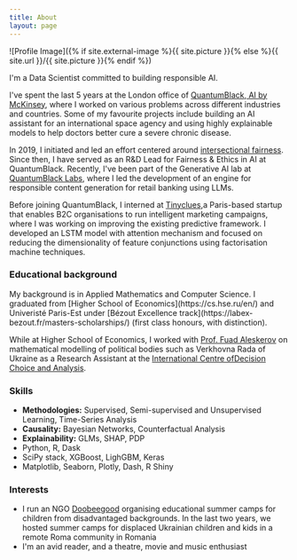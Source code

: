 ```yaml
---
title: About
layout: page
---
```

![Profile Image]({% if site.external-image %}{{ site.picture }}{% else %}{{ site.url }}/{{ site.picture }}{% endif %})

I'm a Data Scientist committed to building responsible AI.

I've spent the last 5 years at the London office of [QuantumBlack, AI by McKinsey](https://www.mckinsey.com/capabilities/quantumblack/how-we-help-clients), where I worked on various problems across different industries and countries. Some of my favourite projects include building an AI assistant for an international space agency and using highly explainable models to help doctors better cure a severe chronic disease. 

In 2019, I initiated and led an effort centered around [intersectional fairness](https://arxiv.org/abs/1911.01468). Since then, I have served as an R&D Lead for Fairness & Ethics in AI at QuantumBlack. Recently, I've been part of the Generative AI lab at [QuantumBlack Labs](https://www.mckinsey.com/capabilities/quantumblack/labs), where I led the development of an engine for responsible content generation for retail banking using LLMs.

Before joining QuantumBlack, I interned at [Tinyclues](https://www.tinyclues.com/),a Paris-based startup that enables B2C organisations to run intelligent marketing campaigns, where I was working on improving the existing predictive framework. I developed an LSTM model with attention mechanism and focused on reducing the dimensionality of feature conjunctions using factorisation machine techniques.

<h3>Educational background</h3>
My background is in Applied Mathematics and Computer Science. I graduated from [Higher School of Economics](https://cs.hse.ru/en/) and Univeristé Paris-Est under [Bézout Excellence track](https://labex-bezout.fr/masters-scholarships/) (first class honours, with distinction).

While at Higher School of Economics, I worked with [Prof. Fuad Aleskerov](https://www.hse.ru/en/staff/faleskerov) on mathematical modelling of political bodies such as Verkhovna Rada of Ukraine as a Research Assistant at the [International Centre ofDecision Choice and Analysis](https://www.hse.ru/en/DeCAn/).

<h3>Skills</h3>

<ul class="skill-list">
	<li><b>Methodologies:</b> Supervised, Semi-supervised and Unsupervised Learning, Time-Series Analysis</li>
	<li><b>Causality:</b> Bayesian Networks, Counterfactual Analysis</li>
	<li><b>Explainability:</b> GLMs, SHAP, PDP</li>
	<li>Python, R, Dask</li>
	<li>SciPy stack, XGBoost, LighGBM, Keras</li>
	<li>Matplotlib, Seaborn, Plotly, Dash, R Shiny</li>
</ul>

<h3>Interests</h3>
<ul>
	<li>I run an NGO <a href="www.doobeegood.org">Doobeegood</a> organising educational summer camps for children from disadvantaged backgrounds. In the last two years, we hosted summer camps for displaced Ukrainian children and kids in a remote Roma community in Romania</li>
	<li>I'm an avid reader, and a theatre, movie and music enthusiast</li>
</ul>

<!-- <h2>Selected projects</h2>

<ul>
	<li><a href="https://github.com/">Lorem Lorem</a></li>
	<li><a href="https://github.com/">Ipsum Dolor</a></li>
	<li><a href="https://github.com/">Dolor Lorem</a></li>
</ul> -->
